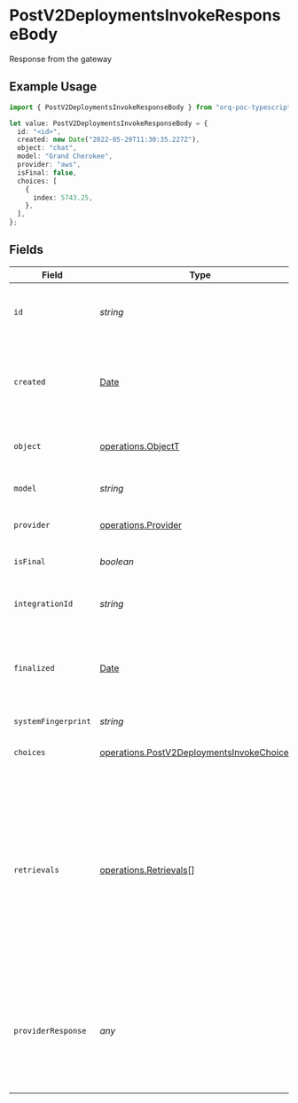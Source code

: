 # PostV2DeploymentsInvokeResponseBody

Response from the gateway

## Example Usage

```typescript
import { PostV2DeploymentsInvokeResponseBody } from "orq-poc-typescript/models/operations";

let value: PostV2DeploymentsInvokeResponseBody = {
  id: "<id>",
  created: new Date("2022-05-29T11:30:35.227Z"),
  object: "chat",
  model: "Grand Cherokee",
  provider: "aws",
  isFinal: false,
  choices: [
    {
      index: 5743.25,
    },
  ],
};
```

## Fields

| Field                                                                                                                                                                                                                                                                                                              | Type                                                                                                                                                                                                                                                                                                               | Required                                                                                                                                                                                                                                                                                                           | Description                                                                                                                                                                                                                                                                                                        |
| ------------------------------------------------------------------------------------------------------------------------------------------------------------------------------------------------------------------------------------------------------------------------------------------------------------------ | ------------------------------------------------------------------------------------------------------------------------------------------------------------------------------------------------------------------------------------------------------------------------------------------------------------------ | ------------------------------------------------------------------------------------------------------------------------------------------------------------------------------------------------------------------------------------------------------------------------------------------------------------------ | ------------------------------------------------------------------------------------------------------------------------------------------------------------------------------------------------------------------------------------------------------------------------------------------------------------------ |
| `id`                                                                                                                                                                                                                                                                                                               | *string*                                                                                                                                                                                                                                                                                                           | :heavy_check_mark:                                                                                                                                                                                                                                                                                                 | A unique identifier for the response. Can be used to add metrics to the transaction.                                                                                                                                                                                                                               |
| `created`                                                                                                                                                                                                                                                                                                          | [Date](https://developer.mozilla.org/en-US/docs/Web/JavaScript/Reference/Global_Objects/Date)                                                                                                                                                                                                                      | :heavy_check_mark:                                                                                                                                                                                                                                                                                                 | A timestamp indicating when the object was created. Usually in a standardized format like ISO 8601                                                                                                                                                                                                                 |
| `object`                                                                                                                                                                                                                                                                                                           | [operations.ObjectT](../../models/operations/objectt.md)                                                                                                                                                                                                                                                           | :heavy_check_mark:                                                                                                                                                                                                                                                                                                 | Indicates the type of model used to generate the response                                                                                                                                                                                                                                                          |
| `model`                                                                                                                                                                                                                                                                                                            | *string*                                                                                                                                                                                                                                                                                                           | :heavy_check_mark:                                                                                                                                                                                                                                                                                                 | The model used to generate the response                                                                                                                                                                                                                                                                            |
| `provider`                                                                                                                                                                                                                                                                                                         | [operations.Provider](../../models/operations/provider.md)                                                                                                                                                                                                                                                         | :heavy_check_mark:                                                                                                                                                                                                                                                                                                 | The provider used to generate the response                                                                                                                                                                                                                                                                         |
| `isFinal`                                                                                                                                                                                                                                                                                                          | *boolean*                                                                                                                                                                                                                                                                                                          | :heavy_check_mark:                                                                                                                                                                                                                                                                                                 | Indicates if the response is the final response                                                                                                                                                                                                                                                                    |
| `integrationId`                                                                                                                                                                                                                                                                                                    | *string*                                                                                                                                                                                                                                                                                                           | :heavy_minus_sign:                                                                                                                                                                                                                                                                                                 | Indicates integration id used to generate the response                                                                                                                                                                                                                                                             |
| `finalized`                                                                                                                                                                                                                                                                                                        | [Date](https://developer.mozilla.org/en-US/docs/Web/JavaScript/Reference/Global_Objects/Date)                                                                                                                                                                                                                      | :heavy_minus_sign:                                                                                                                                                                                                                                                                                                 | A timestamp indicating when the object was finalized. Usually in a standardized format like ISO 8601                                                                                                                                                                                                               |
| `systemFingerprint`                                                                                                                                                                                                                                                                                                | *string*                                                                                                                                                                                                                                                                                                           | :heavy_minus_sign:                                                                                                                                                                                                                                                                                                 | Provider backed system fingerprint.                                                                                                                                                                                                                                                                                |
| `choices`                                                                                                                                                                                                                                                                                                          | [operations.PostV2DeploymentsInvokeChoices](../../models/operations/postv2deploymentsinvokechoices.md)[]                                                                                                                                                                                                           | :heavy_check_mark:                                                                                                                                                                                                                                                                                                 | A list of choices generated by the model                                                                                                                                                                                                                                                                           |
| `retrievals`                                                                                                                                                                                                                                                                                                       | [operations.Retrievals](../../models/operations/retrievals.md)[]                                                                                                                                                                                                                                                   | :heavy_minus_sign:                                                                                                                                                                                                                                                                                                 | List of documents retrieved from the knowledge base. This property is only available when the `include_retrievals` flag is set to `true` in the invoke settings. When stream is set to true, the `retrievals` property will be returned in the last streamed chunk where the property `is_final` is set to `true`. |
| `providerResponse`                                                                                                                                                                                                                                                                                                 | *any*                                                                                                                                                                                                                                                                                                              | :heavy_minus_sign:                                                                                                                                                                                                                                                                                                 | Response returned by the model provider. This functionality is only supported when streaming is not used. If streaming is used, the `provider_response` property will be set to `null`.                                                                                                                            |
